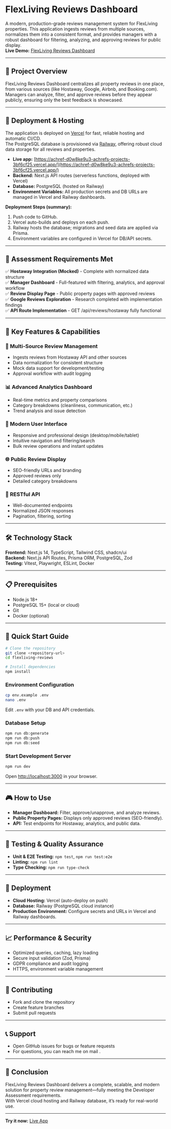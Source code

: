 # FlexLiving Reviews Dashboard

A modern, production-grade reviews management system for FlexLiving properties. This application ingests reviews from multiple sources, normalizes them into a consistent format, and provides managers with a robust dashboard for filtering, analyzing, and approving reviews for public display.  
**Live Demo:** [FlexLiving Reviews Dashboard](https://achref-d0w8ke9u3-achrefs-projects-3bf6cf25.vercel.app/)

---

## 📝 Project Overview

FlexLiving Reviews Dashboard centralizes all property reviews in one place, from various sources (like Hostaway, Google, Airbnb, and Booking.com).  
Managers can analyze, filter, and approve reviews before they appear publicly, ensuring only the best feedback is showcased.

---

## 🚀 Deployment & Hosting

The application is deployed on [Vercel](https://vercel.com/) for fast, reliable hosting and automatic CI/CD.  
The PostgreSQL database is provisioned via [Railway](https://railway.app/), offering robust cloud data storage for all reviews and properties.

- **Live app:** [https://achref-d0w8ke9u3-achrefs-projects-3bf6cf25.vercel.app/](https://achref-d0w8ke9u3-achrefs-projects-3bf6cf25.vercel.app/)
- **Backend:** Next.js API routes (serverless functions, deployed with Vercel)
- **Database:** PostgreSQL (hosted on Railway)
- **Environment Variables:** All production secrets and DB URLs are managed in Vercel and Railway dashboards.

**Deployment Steps (summary):**
1. Push code to GitHub.
2. Vercel auto-builds and deploys on each push.
3. Railway hosts the database; migrations and seed data are applied via Prisma.
4. Environment variables are configured in Vercel for DB/API secrets.

---

## 🎯 Assessment Requirements Met

✅ **Hostaway Integration (Mocked)** - Complete with normalized data structure  
✅ **Manager Dashboard** - Full-featured with filtering, analytics, and approval workflow  
✅ **Review Display Page** - Public property pages with approved reviews  
✅ **Google Reviews Exploration** - Research completed with implementation findings  
✅ **API Route Implementation** - GET /api/reviews/hostaway fully functional  

---

## 🚀 Key Features & Capabilities

### 🔄 Multi-Source Review Management
- Ingests reviews from Hostaway API and other sources
- Data normalization for consistent structure
- Mock data support for development/testing
- Approval workflow with audit logging

### 📊 Advanced Analytics Dashboard
- Real-time metrics and property comparisons
- Category breakdowns (cleanliness, communication, etc.)
- Trend analysis and issue detection

### 🎨 Modern User Interface
- Responsive and professional design (desktop/mobile/tablet)
- Intuitive navigation and filtering/search
- Bulk review operations and instant updates

### 🌐 Public Review Display
- SEO-friendly URLs and branding
- Approved reviews only
- Detailed category breakdowns

### 🔌 RESTful API
- Well-documented endpoints
- Normalized JSON responses
- Pagination, filtering, sorting

---

## 🛠 Technology Stack

**Frontend:** Next.js 14, TypeScript, Tailwind CSS, shadcn/ui  
**Backend:** Next.js API Routes, Prisma ORM, PostgreSQL, Zod  
**Testing:** Vitest, Playwright, ESLint, Docker

---

## 📋 Prerequisites

- Node.js 18+
- PostgreSQL 15+ (local or cloud)
- Git
- Docker (optional)

---

## 🚀 Quick Start Guide

```bash
# Clone the repository
git clone <repository-url>
cd flexliving-reviews

# Install dependencies
npm install
```

### Environment Configuration

```bash
cp env.example .env
nano .env
```
Edit `.env` with your DB and API credentials.

### Database Setup

```bash
npm run db:generate
npm run db:push
npm run db:seed
```

### Start Development Server

```bash
npm run dev
```
Open [http://localhost:3000](http://localhost:3000) in your browser.

---

## 🎮 How to Use

- **Manager Dashboard:** Filter, approve/unapprove, and analyze reviews.
- **Public Property Pages:** Displays only approved reviews (SEO-friendly).
- **API:** Test endpoints for Hostaway, analytics, and public data.

---

## 🧪 Testing & Quality Assurance

- **Unit & E2E Testing:** `npm test`, `npm run test:e2e`
- **Linting:** `npm run lint`
- **Type Checking:** `npm run type-check`

---

## 🚀 Deployment

- **Cloud Hosting:** Vercel (auto-deploy on push)
- **Database:** Railway (PostgreSQL cloud instance)
- **Production Environment:** Configure secrets and URLs in Vercel and Railway dashboards.

---

## 📈 Performance & Security

- Optimized queries, caching, lazy loading
- Secure input validation (Zod, Prisma)
- GDPR compliance and audit logging
- HTTPS, environment variable management

---

## 🤝 Contributing

- Fork and clone the repository
- Create feature branches
- Submit pull requests

---

## 📞 Support

- Open GitHub issues for bugs or feature requests
- For questions, you can reach me on mail .

---

## 🎉 Conclusion

FlexLiving Reviews Dashboard delivers a complete, scalable, and modern solution for property review management—fully meeting the Developer Assessment requirements.  
With Vercel cloud hosting and Railway database, it’s ready for real-world use.

---

**Try it now:** [Live App](https://achref-d0w8ke9u3-achrefs-projects-3bf6cf25.vercel.app/)
